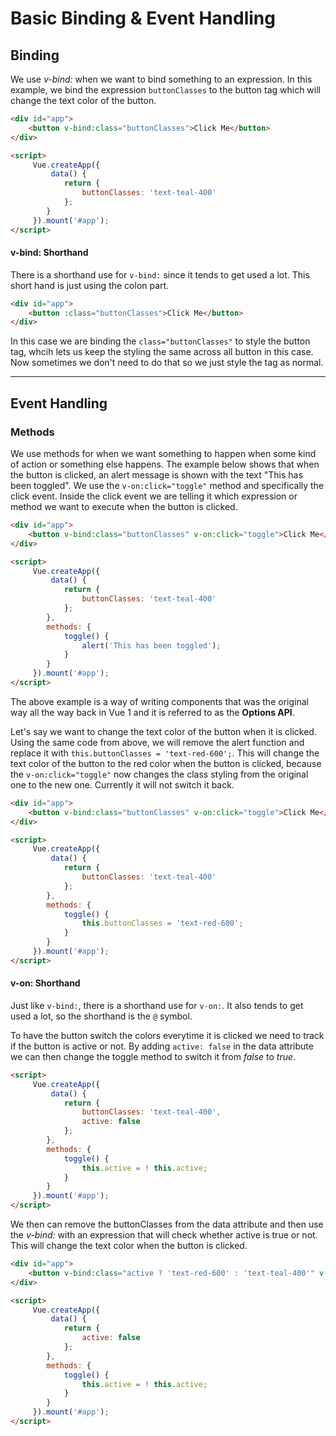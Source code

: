 # Basic Binding & Event Handling

## Binding
We use *v-bind:* when we want to bind something to an expression. In this example, we bind the expression `buttonClasses` to the button tag which will change the text color of the button.

```html
<div id="app">
    <button v-bind:class="buttonClasses">Click Me</button>
</div>

<script>
     Vue.createApp({
         data() {
            return {
                buttonClasses: 'text-teal-400'
            };
        }
     }).mount('#app');
</script>
```

#### v-bind: Shorthand
There is a shorthand use for `v-bind:` since it tends to get used a lot. This short hand is just using the colon part.

```html
<div id="app">
    <button :class="buttonClasses">Click Me</button>
</div>
```

In this case we are binding the `class="buttonClasses"` to style the button tag, whcih lets us keep the styling the same across all button in this case. Now sometimes we don't need to do that so we just style the tag as normal.

---
## Event Handling

### Methods

We use methods for when we want something to happen when some kind of action or something else happens. The example below shows that when the button is clicked, an alert message is shown with the text "This has been toggled". We use the `v-on:click="toggle"` method and specifically the click event. Inside the click event we are telling it which expression or method we want to execute when the button is clicked.

```html
<div id="app">
    <button v-bind:class="buttonClasses" v-on:click="toggle">Click Me</button>
</div>

<script>
     Vue.createApp({
         data() {
            return {
                buttonClasses: 'text-teal-400'
            };
        },
        methods: {
            toggle() {
                alert('This has been toggled');
            }
        }
     }).mount('#app');
</script>
```
The above example is a way of writing components that was the original way all the way back in Vue 1 and it is referred to as the **Options API**.

Let's say we want to change the text color of the button when it is clicked. Using the same code from above, we will remove the alert function and replace it with `this.buttonClasses = 'text-red-600';`. This will change the text color of the button to the red color when the button is clicked, because the `v-on:click="toggle"` now changes the class styling from the original one to the new one. Currently it will not switch it back.

```html
<div id="app">
    <button v-bind:class="buttonClasses" v-on:click="toggle">Click Me</button>
</div>

<script>
     Vue.createApp({
         data() {
            return {
                buttonClasses: 'text-teal-400'
            };
        },
        methods: {
            toggle() {
                this.buttonClasses = 'text-red-600';
            }
        }
     }).mount('#app');
</script>
```

#### v-on: Shorthand
Just like `v-bind:`, there is a shorthand use for `v-on:`. It also tends to get used a lot, so the shorthand is the `@` symbol.

To have the button switch the colors everytime it is clicked we need to track if the button is active or not. By adding `active: false` in the data attribute we can then change the toggle method to switch it from *false* to *true*.

```html
<script>
     Vue.createApp({
         data() {
            return {
                buttonClasses: 'text-teal-400',
                active: false
            };
        },
        methods: {
            toggle() {
                this.active = ! this.active;
            }
        }
     }).mount('#app');
</script>
```

We then can remove the buttonClasses from the data attribute and then use the *v-bind:* with an expression that will check whether active is true or not. This will change the text color when the button is clicked.

```html
<div id="app">
    <button v-bind:class="active ? 'text-red-600' : 'text-teal-400'" v-on:click="toggle">Click Me</button>
</div>

<script>
     Vue.createApp({
         data() {
            return {
                active: false
            };
        },
        methods: {
            toggle() {
                this.active = ! this.active;
            }
        }
     }).mount('#app');
</script>
```